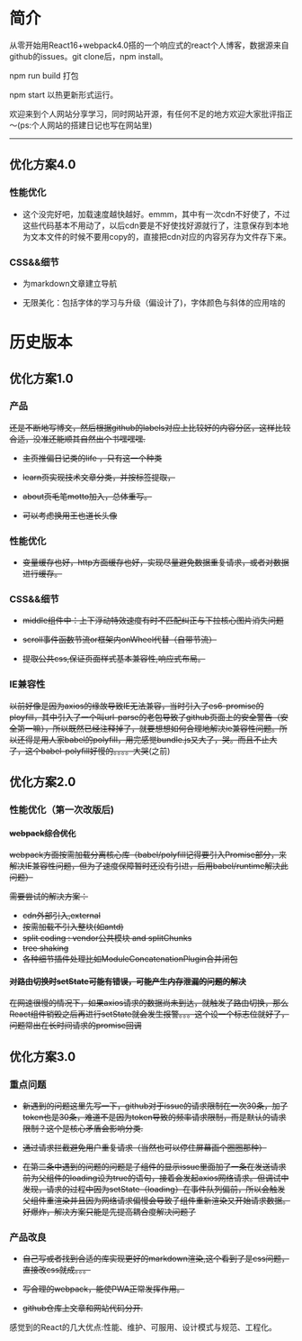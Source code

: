 # 简介

从零开始用React16+webpack4.0搭的一个响应式的react个人博客，数据源来自github的issues。git clone后，npm install。

npm run build 打包

npm start 以热更新形式运行。

欢迎来到个人网站分享学习，同时网站开源，有任何不足的地方欢迎大家批评指正～(ps:个人网站的搭建日记也写在网站里)

---

## 优化方案4.0

### 性能优化

* 这个没完好吧，加载速度越快越好。emmm，其中有一次cdn不好使了，不过这些代码基本不用动了，以后cdn要是不好使找好源就行了，注意保存到本地为文本文件的时候不要用copy的，直接把cdn对应的内容另存为文件存下来。

### CSS&&细节

* 为markdown文章建立导航

* 无限美化：包括字体的学习与升级（偏设计了)，字体颜色与斜体的应用啥的


# 历史版本

## 优化方案1.0

### 产品

~~还是不断地写博文，然后根据github的labels对应上比较好的内容分区，这样比较合适，没准还能顺其自然出个书嘿嘿嘿.~~

* ~~主页推偏日记类的life ，只有这一个种类~~

* ~~learn页实现技术文章分类，并按标签提取，~~

* ~~about页毛笔motto加入，总体重写。~~

* ~~可以考虑换用王也道长头像~~

### 性能优化

* ~~变量缓存也好，http方面缓存也好，实现尽量避免数据重复请求，或者对数据进行缓存。~~ 

### CSS&&细节

* ~~middle组件中：上下浮动特效速度有时不匹配纠正与下拉核心图片消失问题~~

* ~~scroll事件函数节流or框架内onWheel代替（自带节流）~~

* ~~提取公共css,保证页面样式基本兼容性,响应式布局。~~


### IE兼容性

~~以前好像是因为axios的缘故导致IE无法兼容，当时引入了es6-promise的ployfill，其中引入了一个叫url-parse的老包导致了github页面上的安全警告（安全第一嘛），所以既然已经注释掉了，就要想想如何合理地解决ie兼容性问题。所以还得是用人家babel的polyfill，用完感觉bundle.js又大了，哭。而且不止大了，这个babel-polyfill好慢的。。。。大哭~~(之前)

## 优化方案2.0

### 性能优化（第一次改版后)

#### ~~webpack综合优化~~

~~webpack方面按需加载分离核心库（babel/polyfill记得要引入Promise部分，来解决IE兼容性问题，但为了速度保障暂时还没有引进，后用babel/runtime解决此问题）~~

~~需要尝试的解决方案：~~

* ~~cdn外部引入,external~~
* ~~按需加载不引入整块(如antd)~~
* ~~split coding : vendor公共模块 and splitChunks~~
* ~~tree shaking~~
* ~~各种细节插件处理比如ModuleConcatenationPlugin合并闭包~~



#### ~~对路由切换时setState可能有错误，可能产生内存泄漏的问题的解决~~

~~在网速很慢的情况下，如果axios请求的数据尚未到达，就触发了路由切换，那么React组件销毁之后再进行setState就会发生报警。。。这个设一个标志位就好了，问题常出在长时间请求的promise回调~~

## 优化方案3.0

### 重点问题

* ~~新遇到的问题这里先写一下，github对于issue的请求限制在一次30条，加了token也是30条，难道不是因为token导致的频率请求限制，而是默认的请求限制？这个是核心矛盾会影响分类.~~

* ~~通过请求拦截避免用户重复请求（当然也可以停住屏幕画个圈圈那种）~~

* ~~在第二条中遇到的问题的问题是子组件的显示issue里面加了一条在发送请求前为父组件的loading设为true的语句，接着会发起axios网络请求。但调试中发现，请求的过程中因为setState（loading）在事件队列偏前，所以会触发父组件重渲染并且因为网络请求偏慢会导致子组件重新渲染又开始请求数据。好爆炸，解决方案只能是先提高耦合度解决问题了~~



### 产品改良

* ~~自己写或者找到合适的库实现更好的markdown渲染,这个看到了是css问题，直接改css就成。。。~~

* ~~写合理的webpack，能使PWA正常发挥作用。~~

* ~~github仓库上文章和网站代码分开.~~

感觉到的React的几大优点:性能、维护、可服用、设计模式与规范、工程化。
